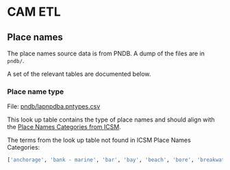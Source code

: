 # CAM ETL

## Place names

The place names source data is from PNDB. A dump of the files are in `pndb/`.

A set of the relevant tables are documented below.

### Place name type

File: [pndb/lapnpdba.pntypes.csv](pndb/lapnpdba.pntypes.csv)

This look up table contains the type of place names and should align with the [Place Names Categories from ICSM](http://icsm.surroundaustralia.com/object?uri=https%3A//linked.data.gov.au/def/placenames-categories).

The terms from the look up table not found in ICSM Place Names Categories:

```python
['anchorage', 'bank - marine', 'bar', 'bay', 'beach', 'bore', 'breakwater', 'cape', 'cave', 'cay', 'channel', 'cliff', 'corner', 'county', 'cove, inlet', 'crater', 'dam wall', 'desert', 'district', 'drain', 'dune', 'entrance', 'ford', 'forest', 'gate', 'gorge', 'gulf', 'harbour', 'hill', 'historic site', 'homestead', 'ignore - test record', 'inlet', 'island', 'island - feature appears absent', 'island group', 'isthmus', 'junction', 'lagoon', 'lake', 'landing area', 'landing place', 'locality bounded', 'locality unbounded', 'lookout', 'marine', 'mountain', 'mountain - feature no longer exists', 'national park,resources reserve,conservation park', 'neighbourhood', 'outstation', 'pan', 'parish', 'park', 'pass', 'passage', 'pastoral district', 'peak', 'peak - feature no longer exists', 'peninsula', 'place name', 'plain', 'plateau', 'plateau - marine', 'pocket', 'point', 'population centre', 'population centre - feature appears absent', 'port', 'rail station', 'rail station - feature no longer exists', 'range', 'rapids', 'reach', 'reef', 'reserve', 'reservoir', 'ridge', 'ridge - marine', 'rock', 'rockhole', 'school', 'scrub', 'shelf - marine', 'shoal', 'siding', 'soak', 'sound', 'spit', 'spring', 'spur', 'state', 'state forest', 'stockyard', 'strait', 'suburb', 'valley', 'water tank', 'watercourse', 'waterfall', 'waterhole', 'weir', 'well', 'wetland']
```
